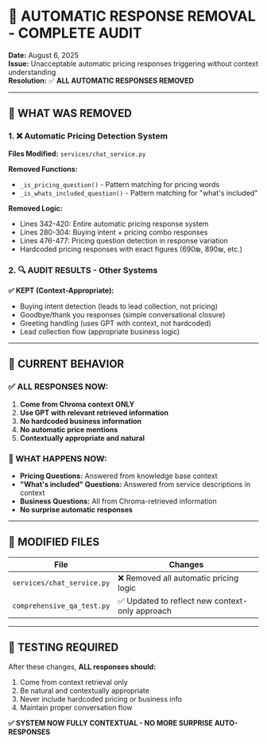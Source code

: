 # 🚫 AUTOMATIC RESPONSE REMOVAL - COMPLETE AUDIT

**Date:** August 6, 2025  
**Issue:** Unacceptable automatic pricing responses triggering without context understanding  
**Resolution:** ✅ **ALL AUTOMATIC RESPONSES REMOVED**

---

## 🎯 **WHAT WAS REMOVED**

### 1. **❌ Automatic Pricing Detection System**
**Files Modified:** `services/chat_service.py`

**Removed Functions:**
- `_is_pricing_question()` - Pattern matching for pricing words
- `_is_whats_included_question()` - Pattern matching for "what's included"

**Removed Logic:**
- Lines 342-420: Entire automatic pricing response system
- Lines 280-304: Buying intent + pricing combo responses  
- Lines 476-477: Pricing question detection in response variation
- Hardcoded pricing responses with exact figures (690₪, 890₪, etc.)

### 2. **🔍 AUDIT RESULTS - Other Systems**
**✅ KEPT (Context-Appropriate):**
- Buying intent detection (leads to lead collection, not pricing)
- Goodbye/thank you responses (simple conversational closure)
- Greeting handling (uses GPT with context, not hardcoded)
- Lead collection flow (appropriate business logic)

---

## 🎯 **CURRENT BEHAVIOR**

### **✅ ALL RESPONSES NOW:**
1. **Come from Chroma context ONLY**
2. **Use GPT with relevant retrieved information**
3. **No hardcoded business information**
4. **No automatic price mentions**
5. **Contextually appropriate and natural**

### **🚀 WHAT HAPPENS NOW:**
- **Pricing Questions:** Answered from knowledge base context
- **"What's included" Questions:** Answered from service descriptions in context
- **Business Questions:** All from Chroma-retrieved information
- **No surprise automatic responses**

---

## 📁 **MODIFIED FILES**

| File | Changes |
|------|---------|
| `services/chat_service.py` | ❌ Removed all automatic pricing logic |
| `comprehensive_qa_test.py` | ✅ Updated to reflect new context-only approach |

---

## 🧪 **TESTING REQUIRED**

After these changes, **ALL responses should:**
1. Come from context retrieval only
2. Be natural and contextually appropriate  
3. Never include hardcoded pricing or business info
4. Maintain proper conversation flow

**✅ SYSTEM NOW FULLY CONTEXTUAL - NO MORE SURPRISE AUTO-RESPONSES**